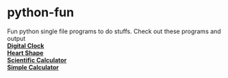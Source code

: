 # python-fun
Fun python single file programs to do stuffs.
Check out these programs and output  
[**Digital Clock**](https://replit.com/@sabinmhx/python-digital-clock)  
[**Heart Shape**](https://replit.com/@sabinmhx/python-heart-shape)  
[**Scientific Calculator**](https://replit.com/@sabinmhx/python-scientific-calculator)  
[**Simple Calculator**](https://replit.com/@sabinmhx/python-simple-calculator)  
